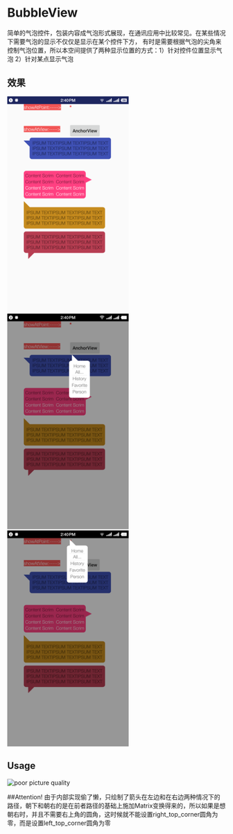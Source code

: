 # BubbleView
简单的气泡控件，包装内容成气泡形式展现，在通讯应用中比较常见。在某些情况下需要气泡的显示不仅仅是显示在某个控件下方，
有时是需要根据气泡的尖角来控制气泡位置，所以本空间提供了两种显示位置的方式：1）针对控件位置显示气泡  2）针对某点显示气泡

## 效果
<img width="280" height=“512” src="https://github.com/HirayClay/BubbleView/raw/master/app/static/art1.png"></img>
<img width="280" height=“512” src="https://github.com/HirayClay/BubbleView/raw/master/app/static/art2.png"></img>
<img width="280" height=“512” src="https://github.com/HirayClay/BubbleView/raw/master/app/static/art3.png"></img>

## Usage
![](https://github.com/HirayClay/BubbleView/raw/master/app/static/illustration.png "poor picture quality")<br>


##Attention!
由于内部实现偷了懒，只绘制了箭头在左边和在右边两种情况下的路径，朝下和朝右的是在前者路径的基础上施加Matrix变换得来的，所以如果是想朝右时，并且不需要右上角的圆角，这时候就不能设置right_top_corner圆角为零，而是设置left_top_corner圆角为零
